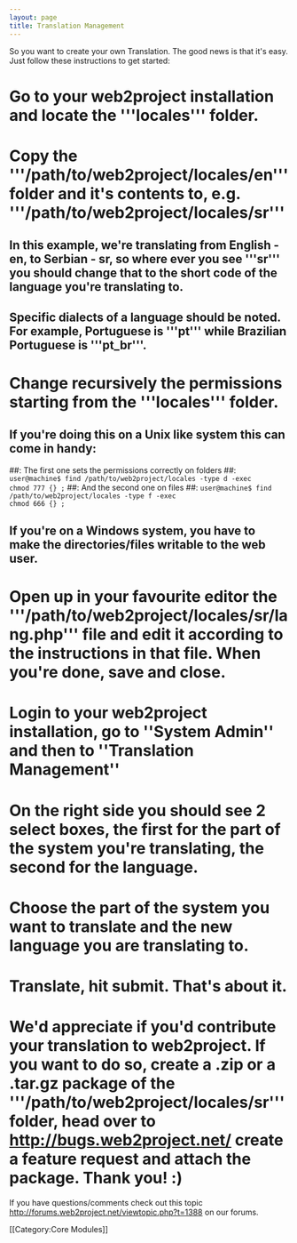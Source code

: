 ```yaml
---
layout: page
title: Translation Management
---
```

So you want to create your own Translation. The good news is that it's easy. Just follow these instructions to get started:

# Go to your web2project installation and locate the '''locales''' folder.
# Copy the '''/path/to/web2project/locales/en''' folder and it's contents to, e.g. '''/path/to/web2project/locales/sr'''
## In this example, we're translating from English - en, to Serbian - sr, so where ever you see '''sr''' you should change that to the short code of the language you're translating to.
## Specific dialects of a language should be noted. For example, Portuguese is '''pt''' while Brazilian Portuguese is '''pt_br'''.
# Change recursively the permissions starting from the '''locales''' folder.
## If you're doing this on a Unix like system this can come in handy:
##: The first one sets the permissions correctly on folders
##: <code>user@machine$ find /path/to/web2project/locales -type d -exec chmod 777 {} \;</code>
##: And the second one on files
##: <code>user@machine$ find /path/to/web2project/locales -type f -exec chmod 666 {} \;</code>
## If you're on a Windows system, you have to make the directories/files writable to the web user.
# Open up in your favourite editor the '''/path/to/web2project/locales/sr/lang.php''' file and edit it according to the instructions in that file. When you're done, save and close.
# Login to your web2project installation, go to ''System Admin'' and then to ''Translation Management''
# On the right side you should see 2 select boxes, the first for the part of the system you're translating, the second for the language.
# Choose the part of the system you want to translate and the new language you are translating to.
# Translate, hit submit. That's about it.
# We'd appreciate if you'd contribute your translation to web2project. If you want to do so, create a .zip or a .tar.gz package of the '''/path/to/web2project/locales/sr''' folder, head over to http://bugs.web2project.net/ create a feature request and attach the package. Thank you! :)

If you have questions/comments check out this topic http://forums.web2project.net/viewtopic.php?t=1388 on our forums.

[[Category:Core Modules]]
